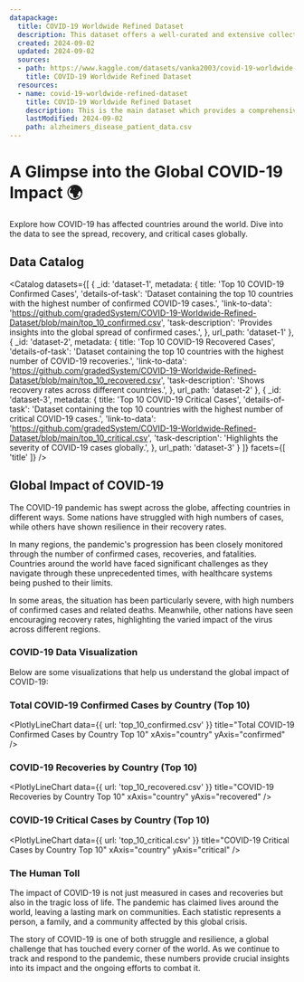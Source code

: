 ```yaml
---
datapackage:
  title: COVID-19 Worldwide Refined Dataset
  description: This dataset offers a well-curated and extensive collection of COVID-19 data, sourced from RapidAPI, designed to provide valuable insights. It is regularly updated with the latest available information, ensuring accurate and timely statistics.
  created: 2024-09-02
  updated: 2024-09-02
  sources:
  - path: https://www.kaggle.com/datasets/vanka2003/covid-19-worldwide-refined-dataset
    title: COVID-19 Worldwide Refined Dataset
  resources:
  - name: covid-19-worldwide-refined-dataset
    title: COVID-19 Worldwide Refined Dataset
    description: This is the main dataset which provides a comprehensive and refined collection of COVID-19 information, sourced from RapidAPI and curated to offer valuable insights. The data is updated with the most recent information available, ensuring that you have access to accurate and timely statistics.
    lastModified: 2024-09-02
    path: alzheimers_disease_patient_data.csv
---
```


<div class="hero">
    <h1 class="hero-title">A Glimpse into the Global COVID-19 Impact 🌍</h1>
    <p class="hero-description">Explore how COVID-19 has affected countries around the world. Dive into the data to see the spread, recovery, and critical cases globally.</p>
</div>

## Data Catalog
<Catalog
  datasets={[
    {
      _id: 'dataset-1',
      metadata: {
        title: 'Top 10 COVID-19 Confirmed Cases',
        'details-of-task': 'Dataset containing the top 10 countries with the highest number of confirmed COVID-19 cases.',
        'link-to-data': 'https://github.com/gradedSystem/COVID-19-Worldwide-Refined-Dataset/blob/main/top_10_confirmed.csv',
        'task-description': 'Provides insights into the global spread of confirmed cases.',
      },
      url_path: 'dataset-1'
    },
    {
      _id: 'dataset-2',
      metadata: {
        title: 'Top 10 COVID-19 Recovered Cases',
        'details-of-task': 'Dataset containing the top 10 countries with the highest number of COVID-19 recoveries.',
        'link-to-data': 'https://github.com/gradedSystem/COVID-19-Worldwide-Refined-Dataset/blob/main/top_10_recovered.csv',
        'task-description': 'Shows recovery rates across different countries.',
      },
      url_path: 'dataset-2'
    },
    {
      _id: 'dataset-3',
      metadata: {
        title: 'Top 10 COVID-19 Critical Cases',
        'details-of-task': 'Dataset containing the top 10 countries with the highest number of critical COVID-19 cases.',
        'link-to-data': 'https://github.com/gradedSystem/COVID-19-Worldwide-Refined-Dataset/blob/main/top_10_critical.csv',
        'task-description': 'Highlights the severity of COVID-19 cases globally.',
      },
      url_path: 'dataset-3'
    }
  ]}
  facets={[
    'title'
  ]}
/>

## Global Impact of COVID-19

The COVID-19 pandemic has swept across the globe, affecting countries in different ways. Some nations have struggled with high numbers of cases, while others have shown resilience in their recovery rates.

In many regions, the pandemic's progression has been closely monitored through the number of confirmed cases, recoveries, and fatalities. Countries around the world have faced significant challenges as they navigate through these unprecedented times, with healthcare systems being pushed to their limits.

In some areas, the situation has been particularly severe, with high numbers of confirmed cases and related deaths. Meanwhile, other nations have seen encouraging recovery rates, highlighting the varied impact of the virus across different regions.

### COVID-19 Data Visualization

Below are some visualizations that help us understand the global impact of COVID-19:

### Total COVID-19 Confirmed Cases by Country (Top 10)

<PlotlyLineChart
  data={{
    url: 'top_10_confirmed.csv'
  }}
  title="Total COVID-19 Confirmed Cases by Country Top 10"
  xAxis="country"
  yAxis="confirmed"
/>

### COVID-19 Recoveries by Country (Top 10)

<PlotlyLineChart
  data={{
    url: 'top_10_recovered.csv'
  }}
  title="COVID-19 Recoveries by Country Top 10"
  xAxis="country"
  yAxis="recovered"
/>

### COVID-19 Critical Cases by Country (Top 10)

<PlotlyLineChart
  data={{
    url: 'top_10_critical.csv'
  }}
  title="COVID-19 Critical Cases by Country Top 10"
  xAxis="country"
  yAxis="critical"
/>

### The Human Toll

The impact of COVID-19 is not just measured in cases and recoveries but also in the tragic loss of life. The pandemic has claimed lives around the world, leaving a lasting mark on communities. Each statistic represents a person, a family, and a community affected by this global crisis.

The story of COVID-19 is one of both struggle and resilience, a global challenge that has touched every corner of the world. As we continue to track and respond to the pandemic, these numbers provide crucial insights into its impact and the ongoing efforts to combat it.
